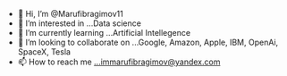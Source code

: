 - 👋 Hi, I’m @Marufibragimov11
- 👀 I’m interested in ...Data science
- 🌱 I’m currently learning ...Artificial Intellegence
- 💞️ I’m looking to collaborate on ...Google, Amazon, Apple, IBM, OpenAi, SpaceX, Tesla
- 📫 How to reach me ...immarufibragimov@yandex.com


<!---
Marufibragimov11/Marufibragimov11 is a ✨ special ✨ repository because its `README.md` (this file) appears on your GitHub profile.
You can click the Preview link to take a look at your changes.
--->

